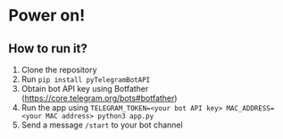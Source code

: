 # Power on!
## How to run it?

1. Clone the repository
2. Run ```pip install pyTelegramBotAPI```
2. Obtain bot API key using Botfather (https://core.telegram.org/bots#botfather)
3. Run the app using
```TELEGRAM_TOKEN=<your bot API key> MAC_ADDRESS=<your MAC address> python3 app.py```
4. Send a message ```/start``` to your bot channel